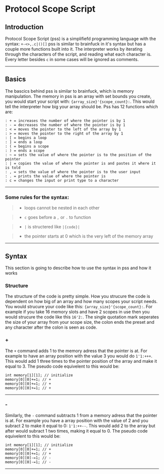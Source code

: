 # Protocol Scope Script

## Introduction

Protocol Scope Script (pss) is a simplifiefd programming language with the syntax: `+-<>,.c|()[]`
pss is similar to brainfuck in it's syntax but has a couple more functions built into it. The interpreter works by iterating through the characters of the script, and reading what each character is. Every letter besides `c` in some cases will be ignored as comments.

---

## Basics

The bascics behind pss is similar to brainfuck, which is memory manipulation. The memory in pss is an array with set bounds you create, you would start your script with: `{array_size}'{scope_count}:`. This would tell the interpreter how big your array should be. Pss has 12 functions which are:
```brainfuck
: + = increases the number of where the pointer is by 1
: - = decreases the number of where the pointer is by 1
: < = moves the pointer to the left of the array by 1
: > = moves the pointer to the right of the array by 1
: [ = begins a loop
: ] = ends a loop
: ( = begins a scope
: ) = ends a scope
: ~ = sets the value of where the pointer is to the position of the pointer
: | = copies the value of where the pointer is and pastes it where it is told
: , = sets the value of where the pointer is to the user input
: . = prints the value of where the pointer is
: c = changes the input or print type to a character

```

---

### Some rules for the syntax:

> - loops cannot be nested in each other

> - `c` goes before a `,` or `.` to function

> - `|` is structered like `|{code}|`

> - the pointer starts at 0 which is the very left of the memory array

---

## Syntax

This section is going to describe how to use the syntax in pss and how it works

### Structure

The structure of the code is pretty simple. How you strucure the code is dependent on how big of an array and how many scopes your script needs. You would strucure your code like this: `{array_size}'{scope_count}:`. For example if you take 16 memory slots and have 2 scopes in use then you would strucure the code like this `16'2:`. The single quotation mark seperates the size of your array from your scope size, the colon ends the preset and any character after the colon is seen as code.

### +
The `+` command adds 1 to the memory adress that the pointer is at. For example to have an array position with the value 3 you would do `1'1:+++`. This would add 1 three times to the pointer position of the array and make it equal to 3. The pseudo code equivelent to this would be:
```
int memory[1][1]; // initialize
memory[0][0]+=1; // +
memory[0][0]+=1; // +
memory[0][0]+=1; // +
```

---

### -
Similarly, the `-` command subtracts 1 from a memory adress that the pointer is at. For example you have a array position with the value of 2 and you subract 2 to make it equal to 0: `1'1:++--`. This would add 2 to the array but after would subract 1 two times, making it equal to 0. The pseudo code equivelent to this would be:
```
int memory[1][1]; // initialize
memory[0][0]+=1; // +
memory[0][0]+=1; // +
memory[0][0]-=1; // -
memory[0][0]-=1; // -
```

---
